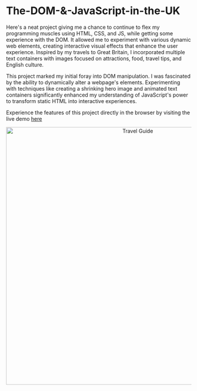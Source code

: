 # The-DOM-&-JavaScript-in-the-UK

Here's a neat project giving me a chance to continue to flex my programming muscles using HTML, CSS, and JS, while getting some experience with the DOM. It allowed me to experiment with various dynamic web elements, creating interactive visual effects that enhance the user experience. Inspired by my travels to Great Britain,  I incorporated multiple text containers with images focused on attractions, food, travel tips, and English culture.

This project marked my initial foray into DOM manipulation. I was fascinated by the ability to dynamically alter a webpage's elements. Experimenting with techniques like creating a shrinking hero image and animated text containers significantly enhanced my understanding of JavaScript's power to transform static HTML into interactive experiences.

Experience the features of this project directly in the browser by visiting the live demo [here](https://peppy-profiterole-5b9543.netlify.app/)

<img src="/travel-guide.gif" alt="Travel Guide" width="700px" style="text-align: center">
